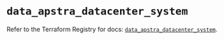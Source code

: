 # `data_apstra_datacenter_system`

Refer to the Terraform Registry for docs: [`data_apstra_datacenter_system`](https://registry.terraform.io/providers/juniper/apstra/0.94.0/docs/data-sources/datacenter_system).
